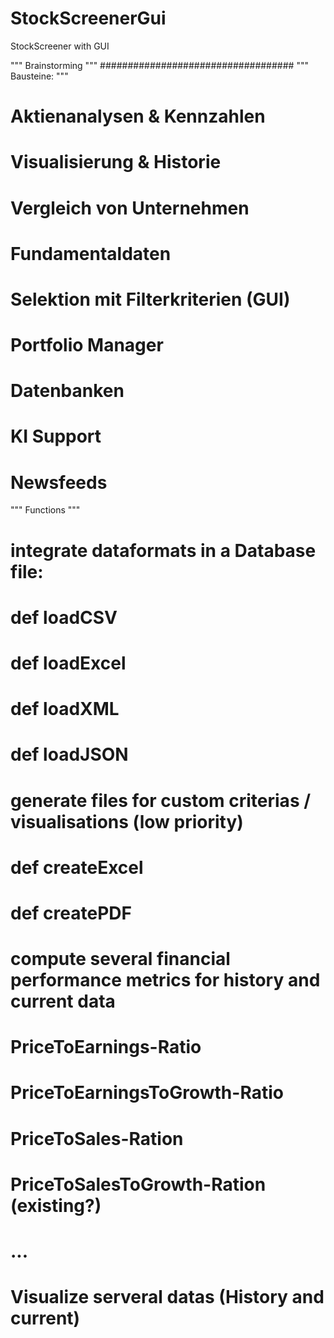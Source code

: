 # StockScreenerGui
StockScreener with GUI



"""
Brainstorming
"""
###################################
"""
Bausteine:
"""
# Aktienanalysen & Kennzahlen
# Visualisierung & Historie
# Vergleich von Unternehmen
# Fundamentaldaten
# Selektion mit Filterkriterien (GUI)
# Portfolio Manager
# Datenbanken
# KI Support
# Newsfeeds

"""
Functions
"""
# integrate dataformats in a Database file:
# def loadCSV
# def loadExcel
# def loadXML
# def loadJSON

# generate files for custom criterias / visualisations (low priority)
# def createExcel
# def createPDF

# compute several financial performance metrics for history and current data
# PriceToEarnings-Ratio
# PriceToEarningsToGrowth-Ratio
# PriceToSales-Ration
# PriceToSalesToGrowth-Ration (existing?)
# ...


# Visualize serveral datas (History and current)
